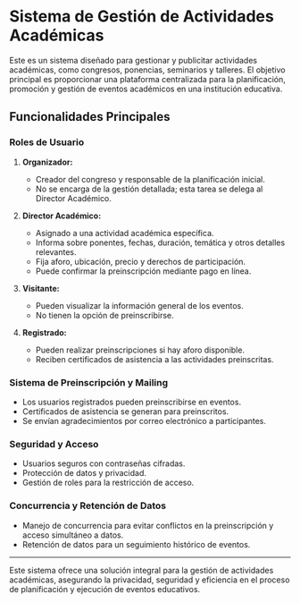 # Sistema de Gestión de Actividades Académicas

Este es un sistema diseñado para gestionar y publicitar actividades académicas, como congresos, ponencias, seminarios y talleres. El objetivo principal es proporcionar una plataforma centralizada para la planificación, promoción y gestión de eventos académicos en una institución educativa.

## Funcionalidades Principales

### Roles de Usuario

1. **Organizador:**
   - Creador del congreso y responsable de la planificación inicial.
   - No se encarga de la gestión detallada; esta tarea se delega al Director Académico.

2. **Director Académico:**
   - Asignado a una actividad académica específica.
   - Informa sobre ponentes, fechas, duración, temática y otros detalles relevantes.
   - Fija aforo, ubicación, precio y derechos de participación.
   - Puede confirmar la preinscripción mediante pago en línea.

3. **Visitante:**
   - Pueden visualizar la información general de los eventos.
   - No tienen la opción de preinscribirse.

4. **Registrado:**
   - Pueden realizar preinscripciones si hay aforo disponible.
   - Reciben certificados de asistencia a las actividades preinscritas.

### Sistema de Preinscripción y Mailing

- Los usuarios registrados pueden preinscribirse en eventos.
- Certificados de asistencia se generan para preinscritos.
- Se envían agradecimientos por correo electrónico a participantes.

### Seguridad y Acceso

- Usuarios seguros con contraseñas cifradas.
- Protección de datos y privacidad.
- Gestión de roles para la restricción de acceso.

### Concurrencia y Retención de Datos

- Manejo de concurrencia para evitar conflictos en la preinscripción y acceso simultáneo a datos.
- Retención de datos para un seguimiento histórico de eventos.

---

Este sistema ofrece una solución integral para la gestión de actividades académicas, asegurando la privacidad, seguridad y eficiencia en el proceso de planificación y ejecución de eventos educativos.


